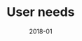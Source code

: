 ---
title: 'User needs'
client: 'Southampton Solent University'
sector:
  - 'Education'
employer: 'Clearleft'
duration: 'duration'
date: '2018-01'
posse: 'Posse.'
tags:
caseStudyURL: ""
cta: 'Read the case study'
displayOrder: 0
displayType: 'ommit'
featured: false
hero:
  image: '/assets/images/.jpg'
  imageAlt: 'Alt'
permalink: false
---